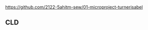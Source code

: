 https://github.com/2122-5ahitm-sew/01-microproject-turnerisabel

CLD
---
[Bild 1]: C:\Users\Isabel\5AHITM\SEW\Microprojekt\01-microproject-turnerisabel\images\cld..png  "Optionaler Titel"